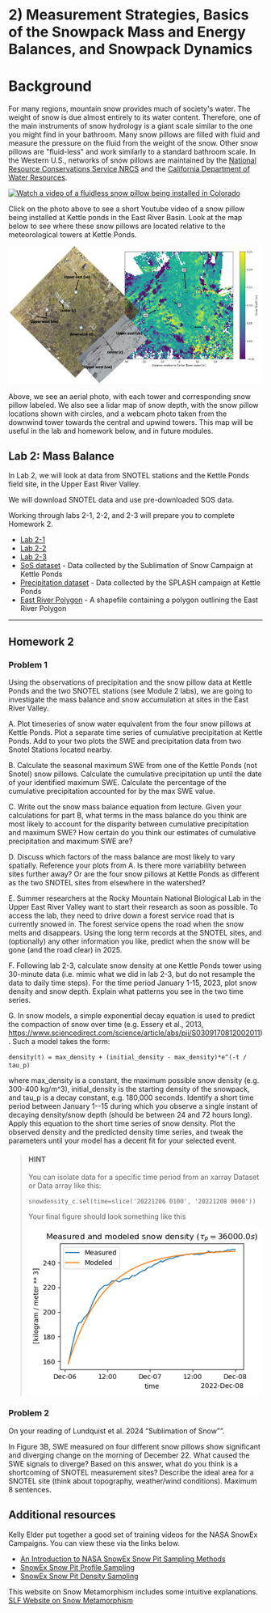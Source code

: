 # 2) Measurement Strategies, Basics of the Snowpack Mass and Energy Balances, and Snowpack Dynamics 

# Background

For many regions, mountain snow provides much of society's water.  The weight of snow is due almost entirely to its water content.  Therefore, one of the main instruments of snow hydrology is a giant scale similar to the one you might find in your bathroom.  Many snow pillows are filled with fluid and measure the pressure on the fluid from the weight of the snow. Other snow pillows are "fluid-less" and work similarly to a standard bathroom scale. In the Western U.S., networks of snow pillows are maintained by the [National Resource Conservations Service,NRCS](https://www.nrcs.usda.gov/wps/portal/wcc/home/quicklinks/imap) and the [California Department of Water Resources](https://cdec.water.ca.gov/snow/).

[![Watch a video of a fluidless snow pillow being installed in Colorado](https://img.youtube.com/vi/6Ivn666w5xo/default.jpg)](https://www.youtube.com/watch?v=6Ivn666w5xo)

Click on the photo above to see a short Youtube video of a snow pillow being installed at Kettle ponds in the East River Basin. Look at the map below to see where these snow pillows are located relative to the meteorological towers at Kettle Ponds.

![Here is a map of where the Kettle Ponds pillows are located](data/KettlePondsPillowlidarmap.png)

Above, we see an aerial photo, with each tower and corresponding snow pillow labeled.  We also see a lidar map of snow depth, with the snow pillow locations shown with circles, and a webcam photo taken from the downwind tower towards the central and upwind towers. This map will be useful in the lab and homework below, and in future modules.

## Lab 2: Mass Balance

In Lab 2, we will look at data from SNOTEL stations and the Kettle Ponds field site, in the Upper East River Valley. 

We will download SNOTEL data and use pre-downloaded SOS data. 

Working through labs 2-1, 2-2, and 2-3 will prepare you to complete Homework 2. 

* [Lab 2-1](lab2/lab2-1.ipynb)
* [Lab 2-2](lab2/lab2-2.ipynb)
* [Lab 2-3](lab2/lab2-3.ipynb)
* [SoS dataset](data/sos_full_dataset_30min.nc) - Data collected by the Sublimation of Snow Campaign at Kettle Ponds
* [Precipitation dataset](data/kettle_ponds_precip.csv) - Data collected by the SPLASH campaign at Kettle Ponds
* [East River Polygon](data/east_polygon.json) - A shapefile containing a polygon outlining the East River Polygon

---

## Homework 2

### Problem 1

Using the observations of precipitation and the snow pillow data at Kettle Ponds and the two SNOTEL stations (see Module 2 labs), we are going to investigate the mass balance and snow accumulation at sites in the East River Valley.

A. Plot timeseries of snow water equivalent from the four snow pillows at Kettle Ponds. Plot a separate time series of cumulative precipitation at Kettle Ponds.  Add to your two plots the SWE and precipitation data from two Snotel Stations located nearby.

B. Calculate the seasonal maximum SWE from one of the Kettle Ponds (not Snotel) snow pillows. Calculate the cumulative precipitation up until the date of your identified maximum SWE. Calculate the percentage of the cumulative precipitation accounted for by the max SWE value.

C. Write out the snow mass balance equation from lecture.  Given your calculations for part B, what terms in the mass balance do you think are most likely to account for the disparity between cumulative precipitation and maximum SWE? How certain do you think our estimates of cumulative precipitation and maximum SWE are?

D. Discuss which factors of the mass balance are most likely to vary spatially. Reference your plots from A. Is there more variability between sites further away?  Or are the four snow pillows at Kettle Ponds as different as the two SNOTEL sites from elsewhere in the watershed?

E. Summer researchers at the Rocky Mountain National Biological Lab in the Upper East River Valley want to start their research as soon as possible. To access the lab, they need to drive down a forest service road that is currently snowed in.  The forest service opens the road when the snow melts and disappears. Using the long term records at the SNOTEL sites, and (optionally) any other information you like, predict when the snow will be gone (and the road clear) in 2025.

F. Following lab 2-3, calculate snow density at one Kettle Ponds tower using 30-minute data (i.e. mimic what we did in lab 2-3, but do not resample the data to daily time steps). For the time period January 1-15, 2023, plot snow density and snow depth. Explain what patterns you see in the two time series.

G. In snow models, a simple exponential decay equation is used to predict the compaction of snow over time (e.g. Essery et al., 2013, https://www.sciencedirect.com/science/article/abs/pii/S0309170812002011). Such a model takes the form:
```
density(t) = max_density + (initial_density - max_density)*e^(-t / tau_p)
```
where max_density is a constant, the maximum possible snow density (e.g. 300-400 kg/m^3), initial_density is the starting density of the snowpack, and tau_p is a decay constant, e.g. 180,000 seconds. 
Identify a short time period between January 1--15 during which you observe a single instant of decaying density/snow depth (should be between 24 and 72 hours long).
Apply this equation to the short time series of snow density.
Plot the observed density and the predicted density time series, and tweak the parameters until your model has a decent fit for your selected event.

> #### HINT
> You can isolate data for a specific time period from an xarray Dataset or Data array like this:
> ```
> snowdensity_c.sel(time=slice('20221206 0100', '20221208 0000'))
> ```
> Your final figure should look something like this 
> 
> ![Snow density, modeled + measured](data/snow_density_model_example.png)


### Problem 2
On your reading of Lundquist et al. 2024 “Sublimation of Snow””.

In Figure 3B, SWE measured on four different snow pillows show significant and diverging change on the morning of December 22. 
What caused the SWE signals to diverge? 
Based on this answer, what do you think is a shortcoming of SNOTEL measurement sites?
Describe the ideal area for a SNOTEL site (think about topography, weather/wind conditions).
Maximum 8 sentences. 


## Additional resources  
Kelly Elder put together a good set of training videos for the NASA SnowEx Campaigns.  You can view these via the links below.
* [An Introduction to NASA SnowEx Snow Pit Sampling Methods](https://www.youtube.com/embed/PCteYh66dEQ)
* [SnowEx Snow Pit Profile Sampling](https://www.youtube.com/embed/DEJvh5dZnpY)
* [SnowEx Snow Pit Density Sampling](https://www.youtube.com/embed/VtHj3ccu5A8)

This website on Snow Metamorphism includes some intuitive explanations.
[SLF Website on Snow Metamorphism](https://www.slf.ch/en/snow/snow-as-a-material/snow-metamorphism.html)
